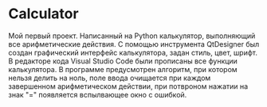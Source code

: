 # Calculator
Мой первый проект. Написанный на Python калькулятор, выполняющий все арифметические действия. С помощью инструмента QtDesigner был создан графический интерфейс калькулятора, задан стиль, цвет, шрифт. В редакторе кода Visual Studio Code были прописаны все функции калькулятора. В программе предусмотрен алгоритм, при котором нельзя делить на ноль, поле ввода очищается при каждом завершенном арифметическом действии, при потвроном нажатии на знак "=" появляется вспылвающее окно с ошибкой. 
